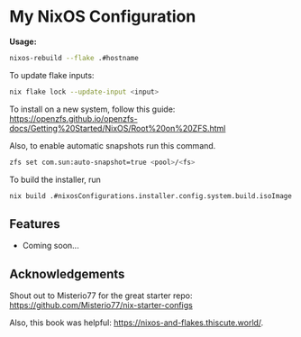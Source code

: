 # My NixOS Configuration

**Usage:**

```bash
nixos-rebuild --flake .#hostname
```

To update flake inputs:
```bash
nix flake lock --update-input <input>
```

To install on a new system, follow this guide: https://openzfs.github.io/openzfs-docs/Getting%20Started/NixOS/Root%20on%20ZFS.html

Also, to enable automatic snapshots run this command.
```bash
zfs set com.sun:auto-snapshot=true <pool>/<fs>
```

To build the installer, run
```bash
nix build .#nixosConfigurations.installer.config.system.build.isoImage
```

## Features

- Coming soon...

## Acknowledgements

Shout out to Misterio77 for the great starter repo: https://github.com/Misterio77/nix-starter-configs

Also, this book was helpful: https://nixos-and-flakes.thiscute.world/.